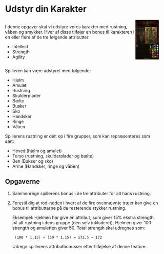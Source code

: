 # Udstyr din Karakter

<div style="display:flex">
<div>
    
I denne opgaver skal vi udstyre vores karakter med rustning, våben og smykker. Hver af disse tilføjer en bonus til karakteren i en eller flere af de tre følgende attributter:
- Intellect
- Strength
- Agility
</div>

<div>
    <img src="images/inventory.png" style="width: 200px; margin: auto; text-align: center; display: block;"/>
</div>
</div>

Spilleren kan være udstyret med følgende:
- Hjelm
- Amulet
- Rustning
- Skulderplader
- Bælte
- Busker
- Sko
- Handsker
- Ringe
- Våben

Spillerens rustning er delt op i fire grupper, som kan repræsenteres som sæt:
- Hoved (hjelm og amulet)
- Torso (rustning, skulderplader og bælte)
- Ben (Bukser og sko)
- Arme (Handsker, ringe og våben)

## Opgaverne
1) Sammenregn spillerens bonus i de tre attributer for alt hans rustning.
2) Forestil dig at rod-noden i hvert af de fire ovennævnte træer kan give en bonus til attributterne på de resterende stykker rustning. 

    Eksempel: Hjelmen har give en attribut, som giver 15% ekstra strength på alt rustning i dens gruppe (den selv inkluderet). Hjelmen giver 100 strength og amuletten giver 50. Total strength skal udregnes som:
    
        (100 * 1.15) + (50 * 1.15) = 172.5 ~ 172
    
    Udregn spillerens attributbonusser efter tilføjelse af denne feature.
